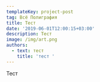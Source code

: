 ```yaml
---
templateKey: project-post
tag: Всё Полиграфия
title: Тест
date: '2019-06-01T12:00:15+03:00'
description: Тест
image: /img/art.png
authors:
  - text: тест
    title: 'тест '
---
```

Тест
